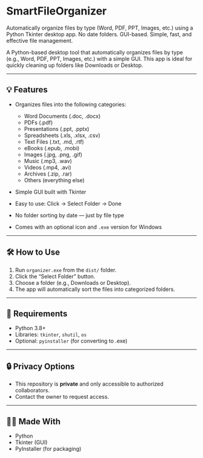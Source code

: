 # SmartFileOrganizer
Automatically organize files by type (Word, PDF, PPT, Images, etc.) using a Python Tkinter desktop app. No date folders. GUI-based. Simple, fast, and effective file management.

A Python-based desktop tool that automatically organizes files by type (e.g., Word, PDF, PPT, Images, etc.) with a simple GUI. This app is ideal for quickly cleaning up folders like Downloads or Desktop.

---

## 💡 Features

- Organizes files into the following categories:
  - Word Documents (.doc, .docx)
  - PDFs (.pdf)
  - Presentations (.ppt, .pptx)
  - Spreadsheets (.xls, .xlsx, .csv)
  - Text Files (.txt, .md, .rtf)
  - eBooks (.epub, .mobi)
  - Images (.jpg, .png, .gif)
  - Music (.mp3, .wav)
  - Videos (.mp4, .avi)
  - Archives (.zip, .rar)
  - Others (everything else)

- Simple GUI built with Tkinter
- Easy to use: Click → Select Folder → Done
- No folder sorting by date — just by file type
- Comes with an optional icon and `.exe` version for Windows

---

## 🛠 How to Use

1. Run `organizer.exe` from the `dist/` folder.
2. Click the “Select Folder” button.
3. Choose a folder (e.g., Downloads or Desktop).
4. The app will automatically sort the files into categorized folders.

---

## 🧾 Requirements

- Python 3.8+
- Libraries: `tkinter`, `shutil`, `os`
- Optional: `pyinstaller` (for converting to .exe)

---

## 🔒 Privacy Options

- This repository is **private** and only accessible to authorized collaborators.
- Contact the owner to request access.

---

## 👨‍💻 Made With

- Python
- Tkinter (GUI)
- PyInstaller (for packaging)
